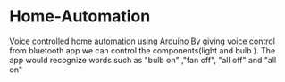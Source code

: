 # Home-Automation
Voice controlled home automation using Arduino 
By giving voice control from bluetooth app we can control the components(light and bulb ).
The app would recognize words such as "bulb on" ,"fan off", "all off" and "all on"
